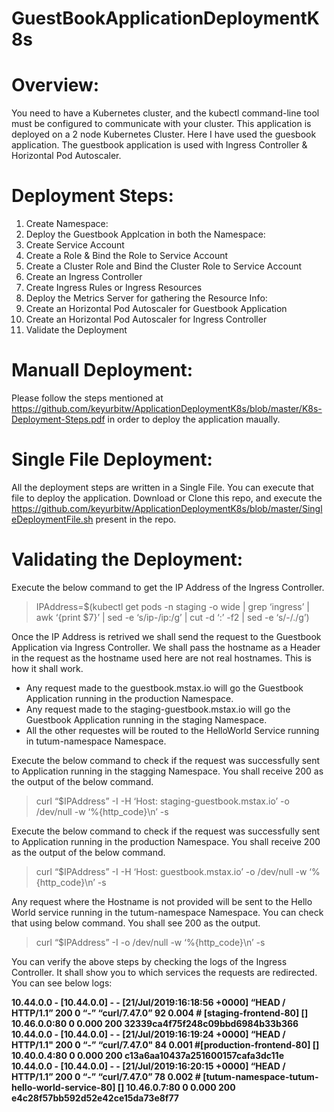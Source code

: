 # GuestBookApplicationDeploymentK8s

# Overview: #
You need to have a Kubernetes cluster, and the kubectl command-line tool must be configured to communicate with your cluster. This application is deployed on a 2 node Kubernetes Cluster. Here I have used the guesbook application.
The guestbook application is used with Ingress Controller & Horizontal Pod Autoscaler.

# Deployment Steps: #
1. Create Namespace:
2. Deploy the Guestbook Applcation in both the Namespace:
3. Create Service Account
4. Create a Role & Bind the Role to Service Account
5. Create a Cluster Role and Bind the Cluster Role to Service Account
6. Create an Ingress Controller
7. Create Ingress Rules or Ingress Resources
8. Deploy the Metrics Server for gathering the Resource Info:
9. Create an Horizontal Pod Autoscaler for Guestbook Application
10. Create an Horizontal Pod Autoscaler for Ingress Controller
11. Validate the Deployment

# Manuall Deployment:
Please follow the steps mentioned at https://github.com/keyurbitw/ApplicationDeploymentK8s/blob/master/K8s-Deployment-Steps.pdf in order to deploy the application maually.

# Single File Deployment:
All the deployment steps are written in a Single File. You can execute that file to deploy the application. 
Download or Clone this repo, and execute the https://github.com/keyurbitw/ApplicationDeploymentK8s/blob/master/SingleDeploymentFile.sh present in the repo.

# Validating the Deployment:
Execute the below command to get the IP Address of the Ingress Controller.

> IPAddress=$(kubectl get pods -n staging -o wide | grep ‘ingress’ | awk ‘{print $7}’ | sed -e ‘s/ip-/ip:/g’ | cut -d ‘:’ -f2 | sed -e ‘s/-/./g’)
 
Once the IP Address is retrived we shall send the request to the Guestbook Application via Ingress Controller. We shall pass the hostname as a Header in the request as the hostname used here are not real hostnames. This is how it shall work.
 - Any request made to the guestbook.mstax.io will go the Guestbook Application running in the production Namespace.
 - Any request made to the staging-guestbook.mstax.io will go the Guestbook Application running in the staging Namespace.
 - All the other requestes will be routed to the HelloWorld Service running in tutum-namespace Namespace.

Execute the below command to check if the request was successfully sent to Application running in the stagging Namespace. You shall receive 200 as the output of the below command.
> curl “$IPAddress” -I -H ‘Host: staging-guestbook.mstax.io’ -o /dev/null -w ‘%{http_code}\n’ -s

Execute the below command to check if the request was successfully sent to Application running in the production Namespace. You shall receive 200 as the output of the below command.
> curl “$IPAddress” -I -H ‘Host: guestbook.mstax.io’ -o /dev/null -w ‘%{http_code}\n’ -s

Any request where the Hostname is not provided will be sent to the Hello World service running in the tutum-namespace Namespace. You can check that using below command. You shall see 200 as the output.
> curl “$IPAddress” -I -o /dev/null -w ‘%{http_code}\n’ -s

You can verify the above steps by checking the logs of the Ingress Controller. It shall show you to which services the requests are redirected. You can see below logs:

   **10.44.0.0 - [10.44.0.0] - - [21/Jul/2019:16:18:56 +0000] “HEAD / HTTP/1.1” 200 0 “-” “curl/7.47.0” 92 0.004 # [staging-frontend-80] [] 10.46.0.0:80 0 0.000 200 32339ca4f75f248c09bbd6984b33b366**
   **10.44.0.0 - [10.44.0.0] - - [21/Jul/2019:16:19:24 +0000] “HEAD / HTTP/1.1" 200 0 “-” “curl/7.47.0" 84 0.001 #[production-frontend-80] [] 10.40.0.4:80 0 0.000 200 c13a6aa10437a251600157cafa3dc11e**
   **10.44.0.0 - [10.44.0.0] - - [21/Jul/2019:16:20:15 +0000] “HEAD / HTTP/1.1” 200 0 “-” “curl/7.47.0” 78 0.002 # [tutum-namespace-tutum-hello-world-service-80] [] 10.46.0.7:80 0 0.000 200 e4c28f57bb592d52e42ce15da73e8f77**
